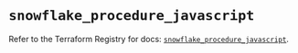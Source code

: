 # `snowflake_procedure_javascript`

Refer to the Terraform Registry for docs: [`snowflake_procedure_javascript`](https://registry.terraform.io/providers/snowflakedb/snowflake/2.2.0/docs/resources/procedure_javascript).
